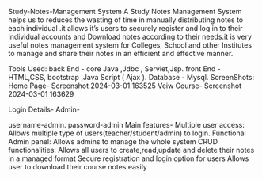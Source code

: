 Study-Notes-Management System
A Study Notes Management System helps us to reduces the wasting of time in manually distributing notes to each individual .it allows it’s users to securely register and log in to their individual accounts and Download notes according to their needs.it is very useful notes management system for Colleges, School and other Institutes to manage and share their notes in an efficient and effective manner.

Tools Used:
back End - core Java ,Jdbc , Servlet,Jsp.
front End - HTML,CSS, bootstrap ,Java Script ( Ajax ).
Database - Mysql.
ScreenShots:
Home Page- Screenshot 2024-03-01 163525 Veiw Course- Screenshot 2024-03-01 163629

Login Details-
Admin-

username-admin.
password-admin
Main features-
Multiple user access: Allows multiple type of users(teacher/student/admin) to login.
Functional Admin panel: Allows admins to manage the whole system
CRUD functionalities: Allows all users to create,read,update and delete their notes in a managed format
Secure registration and login option for users
Allows user to download their course notes easily
